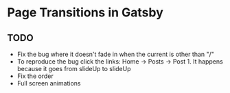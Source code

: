 # Page Transitions in Gatsby

## TODO

- Fix the bug where it doesn't fade in when the current is other than "/"
- To reproduce the bug click the links: Home -> Posts -> Post 1.
  It happens because it goes from slideUp to slideUp
- Fix the order
- Full screen animations
